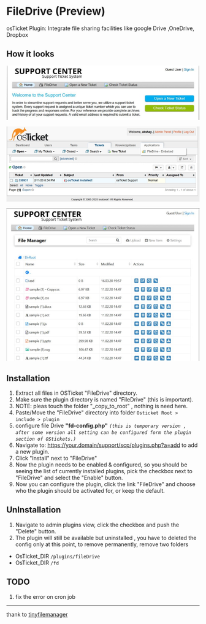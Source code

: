 
# FileDrive (Preview)
osTicket Plugin: Integrate file sharing facilities like google Drive ,OneDrive, Dropbox
  

## How it looks
![guest](Preview/guest.jpg)
  
![menu](Preview/menu.jpg)
  
![staff_admin](Preview/staff_admin.jpg)
 
  
## Installation
1. Extract all files in OSTicket "FileDrive" directory.
2. Make sure the plugin directory is named "FileDrive" (this is important).
3. NOTE: pleas touch the folder "_copy_to_root" , nothing is need here.
4. Paste/Move the "FileDrive" directory into folder ``Osticket Root > include > plugin ``
5. configure file Drive **"fd-config.php"**  _`(this is temporary version , after some version all setting can be configured form the plugin section of OStickets.)`_
6. Navigate to: https://your.domain/support/scp/plugins.php?a=add to add a new plugin.
7. Click "Install" next to "FileDrive"
8. Now the plugin needs to be enabled & configured, so you should be seeing the list of currently installed plugins, pick the checkbox next to "FileDrive" and select the "Enable" button.
9. Now you can configure the plugin, click the link "FileDrive" and choose who the plugin should be activated for, or keep the default.

## UnInstallation
1. Navigate to admin plugins view, click the checkbox and push the "Delete" button.
2. The plugin will still be available but uninstalled , you have to deleted the config only at this point, to remove permanently, remove two folders
* OsTicket_DIR `/plugins/fileDrive`
* OsTicket_DIR `/fd`

    
## TODO
1. fix the error on cron job

---
thank to [tinyfilemanager](https://github.com/prasathmani/tinyfilemanager)
